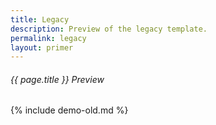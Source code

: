 ```yaml
---
title: Legacy
description: Preview of the legacy template.
permalink: legacy
layout: primer
---
```

###### _{{ page.title }} Preview_

{% include demo-old.md %}
